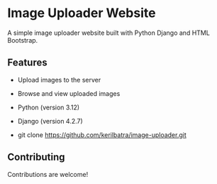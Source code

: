 # Image Uploader Website

A simple image uploader website built with Python Django and HTML Bootstrap.

## Features

- Upload images to the server
- Browse and view uploaded images

- Python (version 3.12)
- Django (version 4.2.7)

- git clone https://github.com/kerilbatra/image-uploader.git

## Contributing

Contributions are welcome! 
